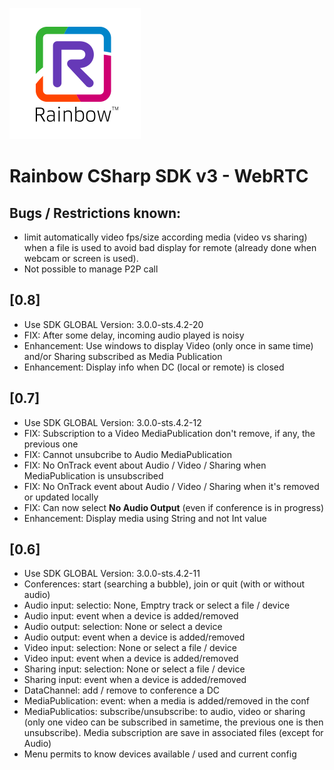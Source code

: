 ![Rainbow](./../../../logo_rainbow.png)

# Rainbow CSharp SDK v3 - WebRTC

## Bugs / Restrictions known:
- limit automatically video fps/size according media (video vs sharing) when a file is used to avoid bad display for remote (already done when webcam or screen is used).
- Not possible to manage P2P call

## [0.8]
- Use SDK GLOBAL Version: 3.0.0-sts.4.2-20
- FIX: After some delay, incoming audio played is noisy
- Enhancement: Use windows to display Video (only once in same time) and/or Sharing subscribed as Media Publication
- Enhancement: Display info when DC (local or remote) is closed

## [0.7]
- Use SDK GLOBAL Version: 3.0.0-sts.4.2-12
- FIX: Subscription to a Video MediaPublication don't remove, if any, the previous one
- FIX: Cannot unsubcribe to Audio MediaPublication
- FIX: No OnTrack event about Audio / Video / Sharing when MediaPublication is unsubscribed
- FIX: No OnTrack event about Audio / Video / Sharing when it's removed or updated locally
- FIX: Can now select **No Audio Output** (even if conference is in progress)
- Enhancement: Display media using String and not Int value

## [0.6]
- Use SDK GLOBAL Version: 3.0.0-sts.4.2-11
- Conferences: start (searching a bubble), join or quit (with or without audio)
- Audio input: selectio: None, Emptry track or select a file / device
- Audio input: event when a device is added/removed
- Audio output: selection: None or select a device
- Audio output: event when a device is added/removed
- Video input: selection: None or select a file / device
- Video input: event when a device is added/removed
- Sharing input: selection: None or select a file / device
- Sharing input: event when a device is added/removed
- DataChannel: add / remove to conference a DC
- MediaPublication: event:  when a media is added/removed in the conf
- MediaPublicatios: subscribe/unsubscribe:  to audio, video or sharing (only one video can be subscribed in sametime, the previous one is then unsubscribe). Media subscription are save in associated files (except for Audio) 
- Menu permits to know devices available / used and current config